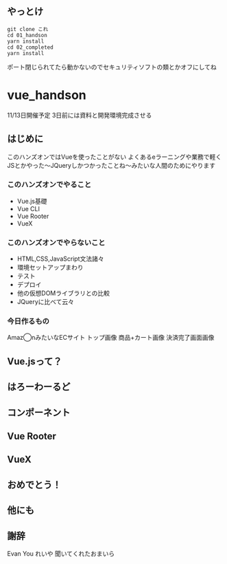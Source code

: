 ## やっとけ
```
git clone これ
cd 01_handson
yarn install
cd 02_completed
yarn install
```
ポート閉じられてたら動かないのでセキュリティソフトの類とかオフにしてね


# vue_handson

11/13日開催予定
3日前には資料と開発環境完成させる

## はじめに
このハンズオンではVueを使ったことがない よくあるeラーニングや業務で軽くJSとかやった～JQueryしかつかったことね～みたいな人間のためにやります

### このハンズオンでやること
- Vue.js基礎
- Vue CLI
- Vue Rooter
- VueX

### このハンズオンでやらないこと
- HTML,CSS,JavaScript文法諸々
- 環境セットアップまわり
- テスト
- デプロイ
- 他の仮想DOMライブラリとの比較
- JQueryに比べて云々

### 今日作るもの
Amaz◯nみたいなECサイト
トップ画像 商品+カート画像 決済完了画面画像

## Vue.jsって？


## はろーわーるど

## コンポーネント

## Vue Rooter

## VueX

## おめでとう！

## 他にも

## 謝辞
Evan You
れいや
聞いてくれたおまいら
